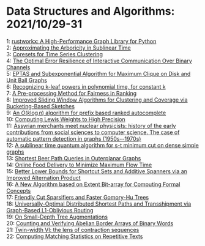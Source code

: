 # Data Structures and Algorithms: 2021/10/29-31  
1: [rustworkx: A High-Performance Graph Library for Python](https://doi.org/10.48550/arXiv.2110.15221)  
2: [Approximating the Arboricity in Sublinear Time](https://doi.org/10.48550/arXiv.2110.15260)  
3: [Coresets for Time Series Clustering](https://doi.org/10.48550/arXiv.2110.15263)  
4: [The Optimal Error Resilience of Interactive Communication Over Binary  Channels](https://doi.org/10.48550/arXiv.2110.15395)  
5: [EPTAS and Subexponential Algorithm for Maximum Clique on Disk and Unit  Ball Graphs](https://doi.org/10.48550/arXiv.2110.15419)  
6: [Recognizing k-leaf powers in polynomial time, for constant k](https://doi.org/10.48550/arXiv.2110.15421)  
7: [A Pre-processing Method for Fairness in Ranking](https://doi.org/10.48550/arXiv.2110.15503)  
8: [Improved Sliding Window Algorithms for Clustering and Coverage via  Bucketing-Based Sketches](https://doi.org/10.48550/arXiv.2110.15533)  
9: [An $O(k \log{n})$ algorithm for prefix based ranked autocomplete](https://doi.org/10.48550/arXiv.2110.15535)  
10: [Computing Lewis Weights to High Precision](https://doi.org/10.48550/arXiv.2110.15563)  
11: [Assyrian merchants meet nuclear physicists: history of the early  contributions from social sciences to computer science. The case of automatic  pattern detection in graphs (1950s--1970s)](https://doi.org/10.48550/arXiv.2110.15567)  
12: [A sublinear time quantum algorithm for s-t minimum cut on dense simple  graphs](https://doi.org/10.48550/arXiv.2110.15587)  
13: [Shortest Beer Path Queries in Outerplanar Graphs](https://doi.org/10.48550/arXiv.2110.15693)  
14: [Online Food Delivery to Minimize Maximum Flow Time](https://doi.org/10.48550/arXiv.2110.15772)  
15: [Better Lower Bounds for Shortcut Sets and Additive Spanners via an  Improved Alternation Product](https://doi.org/10.48550/arXiv.2110.15809)  
16: [A New Algorithm based on Extent Bit-array for Computing Formal Concepts](https://doi.org/10.48550/arXiv.2111.00003)  
17: [Friendly Cut Sparsifiers and Faster Gomory-Hu Trees](https://doi.org/10.48550/arXiv.2110.15891)  
18: [Universally-Optimal Distributed Shortest Paths and Transshipment via  Graph-Based L1-Oblivious Routing](https://doi.org/10.48550/arXiv.2110.15944)  
19: [On Small-Depth Tree Augmentations](https://doi.org/10.48550/arXiv.2111.00148)  
20: [Counting and Verifying Abelian Border Arrays of Binary Words](https://doi.org/10.48550/arXiv.2111.00259)  
21: [Twin-width VI: the lens of contraction sequences](https://doi.org/10.48550/arXiv.2111.00282)  
22: [Computing Matching Statistics on Repetitive Texts](https://doi.org/10.48550/arXiv.2111.00376)  